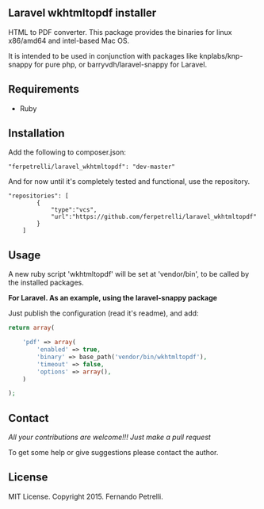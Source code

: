 ## Laravel wkhtmltopdf installer

HTML to PDF converter. This package provides the binaries for linux x86/amd64 and intel-based Mac OS.

It is intended to be used in conjunction with packages like knplabs/knp-snappy for pure php, or barryvdh/laravel-snappy for Laravel.

## Requirements

* Ruby

## Installation

Add the following to composer.json:
```
"ferpetrelli/laravel_wkhtmltopdf": "dev-master"
```

And for now until it's completely tested and functional, use the repository.

```
"repositories": [
        {
            "type":"vcs",
            "url":"https://github.com/ferpetrelli/laravel_wkhtmltopdf"
        }
    ]
```

## Usage

A new ruby script 'wkhtmltopdf' will be set at 'vendor/bin', to be called by the installed packages.

**For Laravel. As an example, using the laravel-snappy package**

Just publish the configuration (read it's readme), and add:

```php
return array(

    'pdf' => array(
        'enabled' => true,
        'binary' => base_path('vendor/bin/wkhtmltopdf'),
        'timeout' => false,
        'options' => array(),
    )

);

```

## Contact

*All your contributions are welcome!!! Just make a pull request*

To get some help or give suggestions please contact the author.

## License

MIT License. Copyright 2015. Fernando Petrelli.



